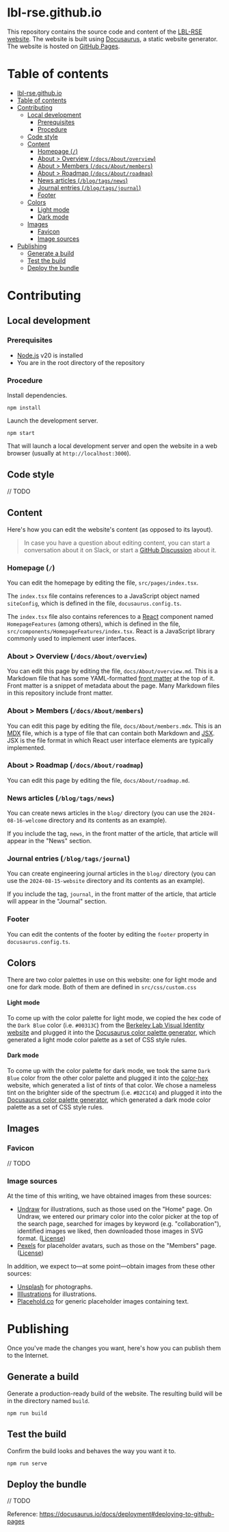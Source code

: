 # lbl-rse.github.io

This repository contains the source code and content of the [LBL-RSE website](https://lbl-rse.github.io).
The website is built using [Docusaurus](https://docusaurus.io/), a static website generator.
The website is hosted on [GitHub Pages](https://pages.github.com/).

# Table of contents

<!-- TOC -->
* [lbl-rse.github.io](#lbl-rsegithubio)
* [Table of contents](#table-of-contents)
* [Contributing](#contributing)
  * [Local development](#local-development)
    * [Prerequisites](#prerequisites)
    * [Procedure](#procedure)
  * [Code style](#code-style)
  * [Content](#content)
    * [Homepage (`/`)](#homepage-)
    * [About > Overview (`/docs/About/overview`)](#about--overview-docsaboutoverview)
    * [About > Members (`/docs/About/members`)](#about--members-docsaboutmembers)
    * [About > Roadmap (`/docs/About/roadmap`)](#about--roadmap-docsaboutroadmap)
    * [News articles (`/blog/tags/news`)](#news-articles-blogtagsnews)
    * [Journal entries (`/blog/tags/journal`)](#journal-entries-blogtagsjournal)
    * [Footer](#footer)
  * [Colors](#colors)
      * [Light mode](#light-mode)
      * [Dark mode](#dark-mode)
  * [Images](#images)
    * [Favicon](#favicon)
    * [Image sources](#image-sources)
* [Publishing](#publishing)
  * [Generate a build](#generate-a-build)
  * [Test the build](#test-the-build)
  * [Deploy the bundle](#deploy-the-bundle)
<!-- TOC -->

# Contributing

## Local development

### Prerequisites

- [Node.js](https://nodejs.org/) v20 is installed
- You are in the root directory of the repository

### Procedure

Install dependencies.

```shell
npm install
```

Launch the development server.

```shell
npm start
```

That will launch a local development server and open the website in a web browser (usually at `http://localhost:3000`).

## Code style

// TODO

## Content

Here's how you can edit the website's content (as opposed to its layout).

> In case you have a question about editing content, you can start a conversation about it on Slack,
> or start a [GitHub Discussion](https://github.com/lbl-rse/lbl-rse.github.io/discussions) about it.

### Homepage (`/`)

You can edit the homepage by editing the file, `src/pages/index.tsx`.

The `index.tsx` file contains references to a JavaScript object named `siteConfig`,
which is defined in the file, `docusaurus.config.ts`.

The `index.tsx` file also contains references to a [React](https://react.dev/) component named `HomepageFeatures`
(among others), which is defined in the file, `src/components/HomepageFeatures/index.tsx`.
React is a JavaScript library commonly used to implement user interfaces.

### About > Overview (`/docs/About/overview`)

You can edit this page by editing the file, `docs/About/overview.md`. This is a Markdown file that has some
YAML-formatted [front matter](https://docusaurus.io/docs/create-doc#doc-front-matter) at the top of it. Front matter
is a snippet of metadata about the page. Many Markdown files in this repository include front matter.

### About > Members (`/docs/About/members`)

You can edit this page by editing the file, `docs/About/members.mdx`. This is an [MDX](https://mdxjs.com/) file, which
is a type of file that can contain both Markdown and [JSX](https://en.wikipedia.org/wiki/JSX_(JavaScript)). JSX is the
file format in which React user interface elements are typically implemented.

### About > Roadmap (`/docs/About/roadmap`)

You can edit this page by editing the file, `docs/About/roadmap.md`.

### News articles (`/blog/tags/news`)

You can create news articles in the `blog/` directory (you can use the `2024-08-16-welcome` directory and its contents
as an example).

If you include the tag, `news`, in the front matter of the article,
that article will appear in the "News" section.

### Journal entries (`/blog/tags/journal`)

You can create engineering journal articles in the `blog/` directory (you can use the `2024-08-15-website` directory
and its contents as an example).

If you include the tag, `journal`, in the front matter of the article,
that article will appear in the "Journal" section.

### Footer

You can edit the contents of the footer by editing the `footer` property in `docusaurus.config.ts`.

## Colors

There are two color palettes in use on this website: one for light mode and one for dark mode.
Both of them are defined in `src/css/custom.css`

#### Light mode

To come up with the color palette for light mode, we copied the hex code of the `Dark Blue` color (i.e. `#00313C`) from
the [Berkeley Lab Visual Identity website](https://creative.lbl.gov/visual-identity/) and plugged it into
the [Docusaurus color palette generator](https://docusaurus.io/docs/styling-layout#styling-your-site-with-infima),
which generated a light mode color palette as a set of CSS style rules.

#### Dark mode

To come up with the color palette for dark mode, we took the same `Dark Blue` color from the other
color palette and plugged it into the [color-hex](https://www.color-hex.com/color/00313c) website, which generated a
list of _tints_ of that color. We chose a nameless tint on the brighter side of the spectrum (i.e. `#B2C1C4`) and
plugged it into
the [Docusaurus color palette generator](https://docusaurus.io/docs/styling-layout#styling-your-site-with-infima),
which generated a dark mode color palette as a set of CSS style rules.

## Images

### Favicon

// TODO

### Image sources

At the time of this writing, we have obtained images from these sources:

- [Undraw](https://undraw.co/search) for illustrations, such as those used on the "Home" page. On Undraw,
  we entered our primary color into the color picker at the top of the search page, searched
  for images by keyword (e.g. "collaboration"), identified images we liked, then downloaded those images in SVG format.
  ([License](https://undraw.co/license))
- [Pexels](https://www.pexels.com/) for placeholder avatars, such as those on the "Members" page.
  ([License](https://www.pexels.com/license/))

In addition, we expect to—at some point—obtain images from these other sources:

- [Unsplash](https://unsplash.com/) for photographs.
- [Illlustrations](https://illlustrations.co/) for illustrations.
- [Placehold.co](https://placehold.co/) for generic placeholder images containing text.

# Publishing

Once you've made the changes you want, here's how you can publish them to the Internet.

## Generate a build

Generate a production-ready build of the website. The resulting build will be in the directory named `build`.

```shell
npm run build
```

## Test the build

Confirm the build looks and behaves the way you want it to.

```shell
npm run serve
```

## Deploy the bundle

// TODO

Reference: https://docusaurus.io/docs/deployment#deploying-to-github-pages
